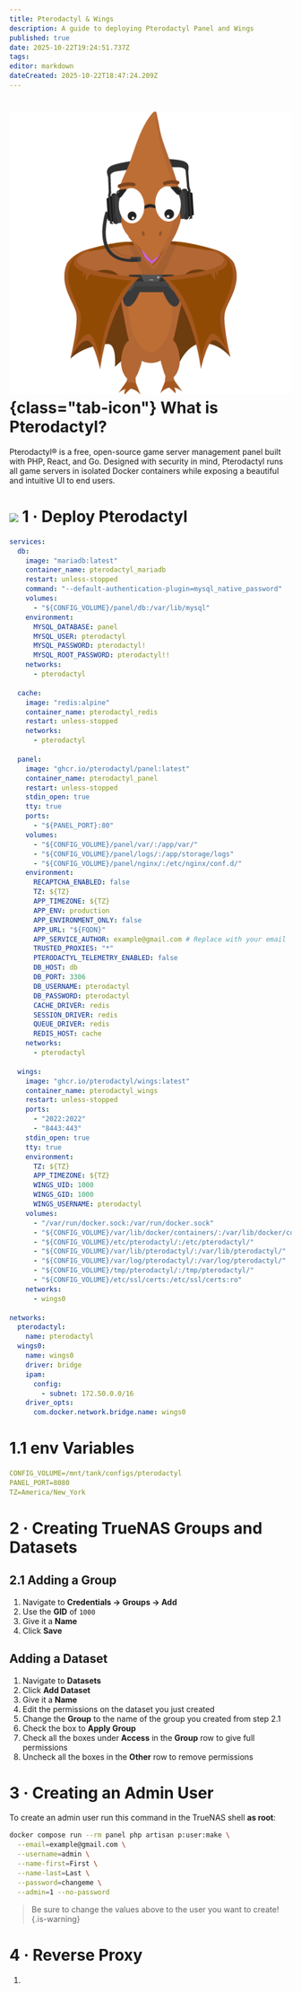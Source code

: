 ```yaml
---
title: Pterodactyl & Wings
description: A guide to deploying Pterodactyl Panel and Wings
published: true
date: 2025-10-22T19:24:51.737Z
tags: 
editor: markdown
dateCreated: 2025-10-22T18:47:24.209Z
---
```


# ![](/pterodactyl.png){class="tab-icon"} What is Pterodactyl?

Pterodactyl® is a free, open-source game server management panel built with PHP, React, and Go. Designed with security in mind, Pterodactyl runs all game servers in isolated Docker containers while exposing a beautiful and intuitive UI to end users. 

# <img src="/docker.png" class="tab-icon"> 1 · Deploy Pterodactyl
```yaml
services:
  db:
    image: "mariadb:latest"
    container_name: pterodactyl_mariadb
    restart: unless-stopped
    command: "--default-authentication-plugin=mysql_native_password"
    volumes:
      - "${CONFIG_VOLUME}/panel/db:/var/lib/mysql"
    environment:
      MYSQL_DATABASE: panel
      MYSQL_USER: pterodactyl 
      MYSQL_PASSWORD: pterodactyl! 
      MYSQL_ROOT_PASSWORD: pterodactyl!!
    networks:
      - pterodactyl
  
  cache:
    image: "redis:alpine"
    container_name: pterodactyl_redis
    restart: unless-stopped
    networks:
      - pterodactyl

  panel:
    image: "ghcr.io/pterodactyl/panel:latest"
    container_name: pterodactyl_panel
    restart: unless-stopped
    stdin_open: true
    tty: true
    ports:
      - "${PANEL_PORT}:80"
    volumes:
      - "${CONFIG_VOLUME}/panel/var/:/app/var/"
      - "${CONFIG_VOLUME}/panel/logs/:/app/storage/logs"
      - "${CONFIG_VOLUME}/panel/nginx/:/etc/nginx/conf.d/"
    environment:
      RECAPTCHA_ENABLED: false
      TZ: ${TZ}
      APP_TIMEZONE: ${TZ}
      APP_ENV: production
      APP_ENVIRONMENT_ONLY: false
      APP_URL: "${FQDN}"
      APP_SERVICE_AUTHOR: example@gmail.com # Replace with your email
      TRUSTED_PROXIES: "*"
      PTERODACTYL_TELEMETRY_ENABLED: false
      DB_HOST: db
      DB_PORT: 3306
      DB_USERNAME: pterodactyl 
      DB_PASSWORD: pterodactyl
      CACHE_DRIVER: redis
      SESSION_DRIVER: redis
      QUEUE_DRIVER: redis
      REDIS_HOST: cache
    networks:
      - pterodactyl

  wings:
    image: "ghcr.io/pterodactyl/wings:latest"
    container_name: pterodactyl_wings
    restart: unless-stopped
    ports:
      - "2022:2022"
      - "8443:443"
    stdin_open: true
    tty: true
    environment:
      TZ: ${TZ}
      APP_TIMEZONE: ${TZ}
      WINGS_UID: 1000
      WINGS_GID: 1000
      WINGS_USERNAME: pterodactyl
    volumes:
      - "/var/run/docker.sock:/var/run/docker.sock"
      - "${CONFIG_VOLUME}/var/lib/docker/containers/:/var/lib/docker/containers/"
      - "${CONFIG_VOLUME}/etc/pterodactyl/:/etc/pterodactyl/"
      - "${CONFIG_VOLUME}/var/lib/pterodactyl/:/var/lib/pterodactyl/"
      - "${CONFIG_VOLUME}/var/log/pterodactyl/:/var/log/pterodactyl/"
      - "${CONFIG_VOLUME}/tmp/pterodactyl/:/tmp/pterodactyl/"
      - "${CONFIG_VOLUME}/etc/ssl/certs:/etc/ssl/certs:ro"
    networks:
      - wings0

networks:
  pterodactyl:
    name: pterodactyl
  wings0:
    name: wings0
    driver: bridge
    ipam:
      config:
        - subnet: 172.50.0.0/16
    driver_opts:
      com.docker.network.bridge.name: wings0
```

# 1.1 env Variables

```yaml
CONFIG_VOLUME=/mnt/tank/configs/pterodactyl
PANEL_PORT=8080
TZ=America/New_York
```

# 2 · Creating TrueNAS Groups and Datasets
## 2.1 Adding a Group
1. Navigate to **Credentials → Groups → Add**
1. Use the **GID** of `1000`
1. Give it a **Name**
1. Click **Save**

## Adding a Dataset
1. Navigate to **Datasets**
1. Click **Add Dataset**
1. Give it a **Name**
1. Edit the permissions on the dataset you just created
1. Change the **Group** to the name of the group you created from step 2.1
1. Check the box to **Apply Group**
1. Check all the boxes under **Access** in the **Group** row to give full permissions
1. Uncheck all the boxes in the **Other** row to remove permissions

# 3 · Creating an Admin User
To create an admin user run this command in the TrueNAS shell **as root**:

```bash
docker compose run --rm panel php artisan p:user:make \
  --email=example@gmail.com \
  --username=admin \
  --name-first=First \
  --name-last=Last \
  --password=changeme \
  --admin=1 --no-password
```
> Be sure to change the values above to the user you want to create!
{.is-warning}

# 4 · Reverse Proxy
1. 
